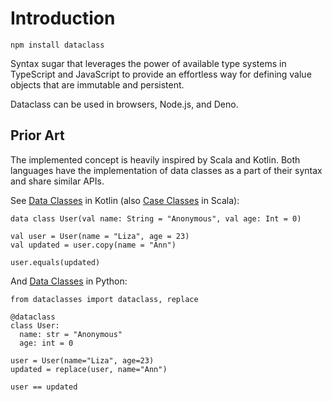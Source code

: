 # Introduction

    npm install dataclass

Syntax sugar that leverages the power of available type systems in TypeScript and JavaScript to
provide an effortless way for defining value objects that are immutable and persistent.

Dataclass can be used in browsers, Node.js, and Deno.

## Prior Art

The implemented concept is heavily inspired by Scala and Kotlin. Both languages have the
implementation of data classes as a part of their syntax and share similar APIs.

See [Data Classes](https://kotlinlang.org/docs/reference/data-classes.html) in Kotlin (also
[Case Classes](https://docs.scala-lang.org/tour/case-classes.html) in Scala):

```kotlin:no-line-numbers
data class User(val name: String = "Anonymous", val age: Int = 0)

val user = User(name = "Liza", age = 23)
val updated = user.copy(name = "Ann")

user.equals(updated)
```

And [Data Classes](https://docs.python.org/3/library/dataclasses.html) in Python:

```python:no-line-numbers
from dataclasses import dataclass, replace

@dataclass
class User:
  name: str = "Anonymous"
  age: int = 0

user = User(name="Liza", age=23)
updated = replace(user, name="Ann")

user == updated
```
